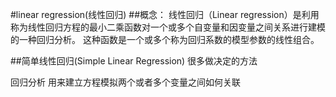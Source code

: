 #linear regression(线性回归)
##概念：
线性回归（Linear regression）是利用称为线性回归方程的最小二乘函数对一个或多个自变量和因变量之间关系进行建模的一种回归分析。 这种函数是一个或多个称为回归系数的模型参数的线性组合。

##简单线性回归(Simple Linear Regression)
很多做决定的方法

回归分析
用来建立方程模拟两个或者多个变量之间如何关联
